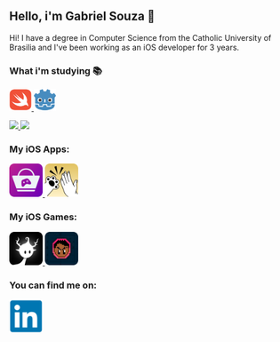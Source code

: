 
## Hello, i'm Gabriel Souza 👋

Hi! I have a degree in Computer Science from the Catholic University of Brasilia and I've been working as an iOS developer for 3 years.

### What i'm studying 📚
  <p align="left">
   <a href="https://swift.org/" target="_blank">
    <img
      src="https://github.com/devicons/devicon/blob/master/icons/swift/swift-original.svg"
      width="40"
      height="40"
    />
  </a>
  <a
    href="https://godotengine.org/" target="_blank">
    <img
      src="https://github.com/devicons/devicon/blob/master/icons/godot/godot-original.svg"
      width="40"
      height="40"
    />
  </a>
</p>

 <div>
  <a href="https://github.com/Gabriiel-Souza">
  <img height="180em" src="https://github-readme-stats.vercel.app/api?username=gabriiel-souza&show_icons=true&theme=tokyonight&include_all_commits=true&count_private=true"/>
  <img height="180em" src="https://github-readme-stats.vercel.app/api/top-langs/?username=gabriiel-souza&layout=compact&langs_count=7&theme=tokyonight"/>
    </a>
</div>


### My iOS Apps:
<a href="https://apps.apple.com/app/magic-game-deals/id1586027812" target="_blank">
  <img
    src="https://github.com/Gabriiel-Souza/app-icons/blob/main/icons/magicGameDeals.png"
    width="60"
    height="60"
  />
</a>
<a href="https://apps.apple.com/app/hopet/id1591295577" target="_blank">
  <img
    src="https://github.com/Gabriiel-Souza/app-icons/blob/main/icons/hopet.png"
    width="60"
    height="60"
  />
</a>

### My iOS Games:
<a href="https://apps.apple.com/app/darko/id1577113774" target="_blank">
  <img
    src="https://github.com/Gabriiel-Souza/app-icons/blob/main/icons/darko.png"
    width="60"
    height="60"
  />
</a>
<a href="https://apps.apple.com/br/app/beat-or-die/id1600702845" target="_blank">
  <img
    src="https://github.com/Gabriiel-Souza/app-icons/blob/main/icons/beatOrDie.png"
    width="60"
    height="60"
  />
</a>

### You can find me on:
<div>
  <a href="https://www.linkedin.com/in/gabrielsouzaaraujo/" target="_blank">
    <img
      src="https://github.com/devicons/devicon/blob/master/icons/linkedin/linkedin-original.svg"
      width="60"
      height="60"
    />
  </a>
</div>

